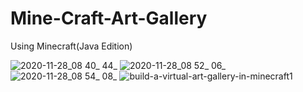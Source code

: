 # Mine-Craft-Art-Gallery

Using Minecraft(Java Edition)

![2020-11-28_08 40_ 44_](https://user-images.githubusercontent.com/77462514/199121842-127fd684-8008-4a4b-b062-105045723abb.png)
![2020-11-28_08 52_ 06_](https://user-images.githubusercontent.com/77462514/199121851-fd8982ad-2d24-4b8a-89a1-06203f0961b9.png)
![2020-11-28_08 54_ 08_](https://user-images.githubusercontent.com/77462514/199121857-bd30b9ac-1d71-4c43-884d-4d3a29ae068e.png)
![build-a-virtual-art-gallery-in-minecraft1](https://user-images.githubusercontent.com/77462514/199121867-b25c1a7e-db29-4bcd-94e2-f14ec3dff105.png)
